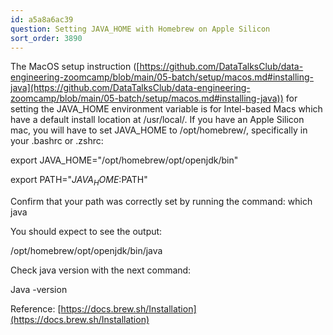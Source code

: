 ```yaml
---
id: a5a8a6ac39
question: Setting JAVA_HOME with Homebrew on Apple Silicon
sort_order: 3890
---
```


The MacOS setup instruction ([https://github.com/DataTalksClub/data-engineering-zoomcamp/blob/main/05-batch/setup/macos.md#installing-java](https://github.com/DataTalksClub/data-engineering-zoomcamp/blob/main/05-batch/setup/macos.md#installing-java)) for setting the JAVA_HOME environment variable is for Intel-based Macs which have a default install location at /usr/local/. If you have an Apple Silicon mac, you will have to set JAVA_HOME to /opt/homebrew/, specifically in your .bashrc or .zshrc:

export JAVA_HOME="/opt/homebrew/opt/openjdk/bin"

export PATH="$JAVA_HOME:$PATH"

Confirm that your path was correctly set by running the command: which java

You should expect to see the output:

/opt/homebrew/opt/openjdk/bin/java

Check java version with the next command:

Java -version

Reference: [https://docs.brew.sh/Installation](https://docs.brew.sh/Installation)

